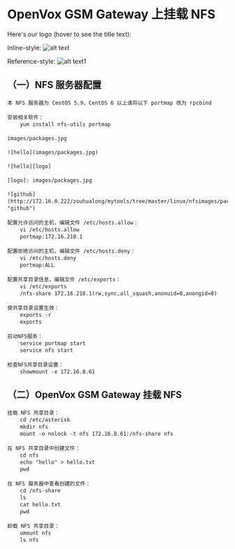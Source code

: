 # OpenVox GSM Gateway 上挂载 NFS

Here's our logo (hover to see the title text):

Inline-style:
![alt text](assets/logo-white.png)

Reference-style:
![alt text1][logo]

[logo]: assets/logo-white.png

## （一）NFS 服务器配置

	本 NFS 服务器为 CentOS 5.9，CentOS 6 以上请将以下 portmap 改为 rpcbind

	安装相关软件：
		yum install nfs-utils portmap
		
	images/packages.jpg
	
	![hello](images/packages.jpg)

	![hello][logo]

	[logo]: images/packages.jpg
	
	![github](http://172.16.0.222/zouhualong/mytools/tree/master/linux/nfsimages/packages.jpg "github") 
 
	配置允许访问的主机，编辑文件 /etc/hosts.allow：
		vi /etc/hosts.allow
		portmap:172.16.210.1
 
	配置拒绝访问的主机，编辑文件 /etc/hosts.deny：
		vi /etc/hosts.deny
		portmap:ALL
 
	配置共享目录信息，编辑文件 /etc/exports：
		vi /etc/exports
		/nfs-share 172.16.210.1(rw,sync,all_squash,anonuid=0,anongid=0)
 
	使共享目录设置生效：
		exports -r
		exports
 
	启动NFS服务：
 		service portmap start
		service nfs start

	检查NFS共享目录设置：
		showmount -e 172.16.8.61
 
## （二）OpenVox GSM Gateway 挂载 NFS

	挂载 NFS 共享目录：
		cd /etc/asterisk
		mkdir nfs
		mount -o nolock -t nfs 172.16.8.61:/nfs-share nfs
 
	在 NFS 共享目录中创建文件：
		cd nfs
		echo "hello" > hello.txt
		pwd
 
	在 NFS 服务器中查看创建的文件：
		cd /nfs-share
		ls
		cat hello.txt
		pwd
 
	卸载 NFS 共享目录：
		umount nfs
		ls nfs
